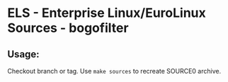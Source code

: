 # ELS - Enterprise Linux/EuroLinux Sources - bogofilter
 
## Usage:
  Checkout branch or tag. Use `make sources` to recreate  SOURCE0 archive.
